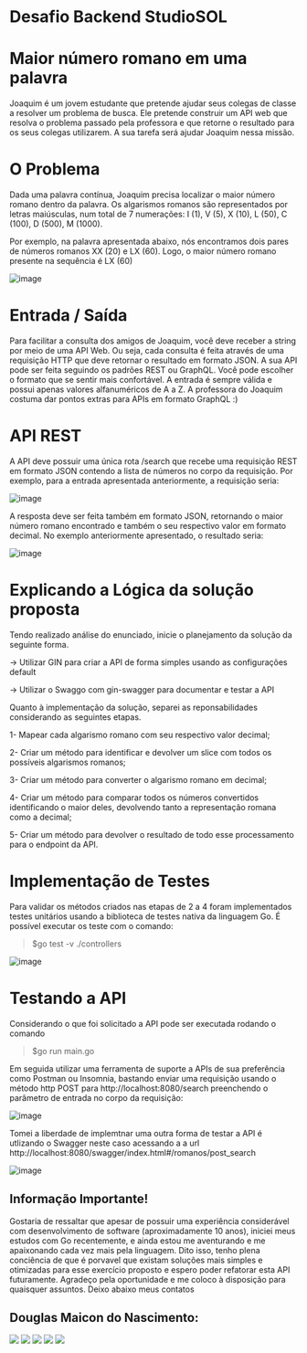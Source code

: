# Desafio Backend StudioSOL

# Maior número romano em uma palavra

Joaquim é um jovem estudante que pretende ajudar seus colegas de classe a resolver um problema de
busca. Ele pretende construir um API web que resolva o problema passado pela professora e que
retorne o resultado para os seus colegas utilizarem. A sua tarefa será ajudar Joaquim nessa missão.

# O Problema
Dada uma palavra contínua, Joaquim precisa localizar o maior número romano dentro da palavra. Os
algarismos romanos são representados por letras maiúsculas, num total de 7 numerações: I (1), V (5), X
(10), L (50), C (100), D (500), M (1000).

Por exemplo, na palavra apresentada abaixo, nós encontramos dois pares de números romanos XX (20)
e LX (60). Logo, o maior número romano presente na sequência é LX (60)

![image](https://user-images.githubusercontent.com/14845446/172515844-74efe16d-1a22-401a-af5a-1008eab6233c.png)

# Entrada / Saída

Para facilitar a consulta dos amigos de Joaquim, você deve receber a string por meio de uma API Web.
Ou seja, cada consulta é feita através de uma requisição HTTP que deve retornar o resultado em
formato JSON. A sua API pode ser feita seguindo os padrões REST ou GraphQL. Você pode escolher o
formato que se sentir mais confortável. A entrada é sempre válida e possui apenas valores
alfanuméricos de A a Z.
A professora do Joaquim costuma dar pontos extras para APIs em formato GraphQL :)

# API REST
A API deve possuir uma única rota /search que recebe uma requisição REST em formato JSON
contendo a lista de números no corpo da requisição. Por exemplo, para a entrada apresentada
anteriormente, a requisição seria:

![image](https://user-images.githubusercontent.com/14845446/172516029-043a2127-9ce3-46ef-abed-9b8d5be46713.png)

A resposta deve ser feita também em formato JSON, retornando o maior número romano encontrado e
também o seu respectivo valor em formato decimal. No exemplo anteriormente apresentado, o resultado
seria:

![image](https://user-images.githubusercontent.com/14845446/172516198-63607621-81fd-49eb-876f-39483300de71.png)

# Explicando a Lógica da solução proposta

Tendo realizado análise do enunciado, inicie o planejamento da solução da seguinte forma.

-> Utilizar GIN para criar a API de forma simples usando as configurações default

-> Utilizar o Swaggo com gin-swagger para documentar e testar a API

Quanto à implementação da solução, separei as reponsabilidades considerando as seguintes etapas.

1- Mapear cada algarismo romano com seu respectivo valor decimal;

2- Criar um método para identificar e devolver um slice com todos os possíveis algarismos romanos;

3- Criar um método para converter o algarismo romano em decimal;

4- Criar um método para comparar todos os números convertidos identificando o maior deles, devolvendo tanto a representação romana como a decimal;

5- Criar um método para devolver o resultado de todo esse processamento para o endpoint da API.


# Implementação de Testes

Para validar os métodos criados nas etapas de 2 a 4 foram implementados testes unitários usando a biblioteca de testes nativa da linguagem Go. É possível executar os teste com o comando: 
> $go test -v ./controllers

![image](https://user-images.githubusercontent.com/14845446/172519400-8c9b72f9-11e1-4efe-83eb-e4018df5c2c7.png)


# Testando a API

Considerando o que foi solicitado a API pode ser executada rodando o comando 
> $go run main.go 

Em seguida utilizar uma ferramenta de suporte a APIs de sua preferência como Postman ou Insomnia, bastando enviar uma requisição usando o método http POST para http://localhost:8080/search preenchendo o parâmetro de entrada no corpo da requisição:

![image](https://user-images.githubusercontent.com/14845446/172517122-46475b2f-3fbe-44fd-a8ae-c27eb7cc7a2a.png)

Tomei a liberdade de implemtnar uma outra forma de testar a API é utlizando o Swagger neste caso acessando a a url http://localhost:8080/swagger/index.html#/romanos/post_search

![image](https://user-images.githubusercontent.com/14845446/172517484-af727918-32b4-4b85-8971-619b5b785252.png)




## Informação Importante!

Gostaria de ressaltar que apesar de possuir uma experiência considerável com desenvolvimento de software (aproximadamente 10 anos), iniciei meus estudos com Go recentemente, e ainda estou me aventurando e me apaixonando cada vez mais pela linguagem. Dito isso, tenho plena conciência de que é porvavel que existam soluções mais simples e otimizadas para esse exercício proposto e espero poder refatorar esta API futuramente. Agradeço pela oportunidade e me coloco à disposição para quaisquer assuntos. Deixo abaixo meus contatos

## Douglas Maicon do Nascimento:

<div>
  <a target="_blank" href="https://www.linkedin.com/in/douglas-maicon-2b464157/"><img src="https://img.shields.io/badge/LinkedIn-0077B5?style=for-the-badge&logo=linkedin&logoColor=white" /></a>  
  <a href="mailto:douglas.dmn@gmail.com"><img src="https://img.shields.io/badge/Gmail-D14836?style=for-the-badge&logo=gmail&logoColor=white"/></a>
  <a target="_blank" href="https://wa.me/5532991103317"><img src="https://img.shields.io/badge/WhatsApp-25D366?style=for-the-badge&logo=whatsapp&logoColor=white" /></a>  
  <a target="_blank" href="https://t.me/douglasmaicon"><img src="https://img.shields.io/badge/Telegram-2CA5E0?style=for-the-badge&logo=telegram&logoColor=white" /></a>   
  <a target="_blank" href="https://www.instagram.com/invites/contact/?i=1wgvs5ud4skwu&utm_content=11wf84k"><img src="https://img.shields.io/badge/Instagram-E4405F?style=for-the-badge&logo=instagram&logoColor=white" /></a>
</div>
